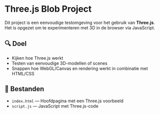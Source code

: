 # Three.js Blob Project

Dit project is een eenvoudige testomgeving voor het gebruik van **Three.js**.  
Het is opgezet om te experimenteren met 3D in de browser via JavaScript.

## 🔍 Doel

- Kijken hoe Three.js werkt
- Testen van eenvoudige 3D-modellen of scenes
- Snappen hoe WebGL/Canvas en rendering werkt in combinatie met HTML/CSS

## 📁 Bestanden

- `index.html` — Hoofdpagina met een Three.js voorbeeld
- `script.js` — JavaScript met Three.js-code


